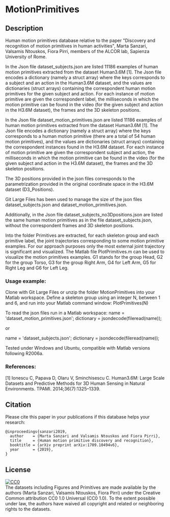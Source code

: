 # MotionPrimitives

## Description
Human motion primitives database relative to the paper "Discovery and recognition of motion primitives in human activities", Marta Sanzari, Valsamis Ntouskos, Fiora Pirri, members of the ALCOR lab, Sapienza University of Rome.


In the Json file dataset_subjects.json are listed 11186 examples of human motion primitives extracted from the dataset Human3.6M [1].
The Json file encodes a dictionary (namely a struct array) where the keys corresponds to a subject and an action in the Human3.6M dataset, 
and the values are dictionaries (struct arrays) containing the correspondent human motion primitives for the given subject and action.
For each instance of motion primitive are given the correspondent label, the milliseconds in which the motion primitive can be found in the video (for the given subject and action in the H3.6M dataset), the frames and the 3D skeleton positions.

In the Json file dataset_motion_primitives.json are listed 11186 examples of human motion primitives extracted from the dataset Human3.6M [1].
The Json file encodes a dictionary (namely a struct array) where the keys corresponds to a human motion primitive (there are a total of 54 human motion primitives), 
and the values are dictionaries (struct arrays) containing the correspondent instances found in the H3.6M dataset.
For each instance of motion primitive are given the correspondent subject and action, the milliseconds in which the motion primitive can be found in the video (for the given subject and action in the H3.6M dataset), the frames and the 3D skeleton positions.

The 3D positions provided in the json files corresponds to the parametrization provided in the original coordinate space in the H3.6M dataset (D3_Positions).

Git Large Files has been used to manage the size of the json files dataset_subjects.json and dataset_motion_primitives.json.

Additionally, in the Json file dataset_subjects_no3Dpositions.json are listed the same human motion primitives as in the file dataset_subjects.json, without the correspondent frames and 3D skeleton positions.

Into the folder Primitives are extracted, for each skeleton group and each primitive label, the joint trajectories corresponding to some motion primitive examples.
For our approach purposes only the most external joint trajectory is significant and visualized. 
The Matlab file PlotPrimitives.m can be used to visualize the motion primitives examples.
G1 stands for the group Head, G2 for the group Torso, G3 for the group Right Arm, G4 for Left Arm, G5 for Right Leg and G6 for Left Leg.

### Usage example:
Clone with Git Large Files or unzip the folder MotionPrimitives into your Matlab workspace.
Define a skeleton group using an integer N, between 1 and 6, and run into your Matlab command window:
PlotPrimitives(N)

To read the json files run in a Matlab workspace:
name = 'dataset_motion_primitives.json';
dictionary = jsondecode(fileread(name));

or

name = 'dataset_subjects.json';
dictionary = jsondecode(fileread(name));

Tested under Windows and Ubuntu, compatible with Matlab versions following R2006a.

### References:
[1] Ionescu C, Papava D, Olaru V, Sminchisescu C. Human3.6M: Large Scale Datasets and
Predictive Methods for 3D Human Sensing in Natural Environments. TPAMI.
2014;36(7):1325–1339.

## Citation
Please cite this paper in your publications if this database  helps your research:

    @inproceedings{sanzari2019,
      author    = {Marta Sanzari and Valsamis Ntouskos and Fiora Pirri},
      title     = {Human motion primitive discovery and recognition},
      booktitle = {arXiv preprint arXiv:1709.10494v6},
      year      = {2019},
    }

## License
<p xmlns:dct="http://purl.org/dc/terms/">
   <a rel="license"
      href="http://creativecommons.org/publicdomain/zero/1.0/">
     <img src="http://i.creativecommons.org/p/zero/1.0/88x31.png" 
style="border-style: none;" alt="CC0" />
   </a>
   <br />
   The datasets including Figures and Primitives are made available by the authors (Marta Sanzari, Valsamis Ntouskos, Fiora Pirri) under the Creative Common attribution CC0 1.0 Universal (CC0 1.0). 
    To the extent possible under law, the authors have waived all copyright and related or neighboring rights to the datasets.
